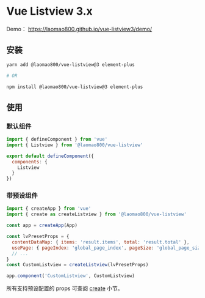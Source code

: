 # Vue Listview 3.x

Demo： https://laomao800.github.io/vue-listview3/demo/

## 安装

```bash
yarn add @laomao800/vue-listview@3 element-plus

# OR

npm install @laomao800/vue-listview@3 element-plus
```

## 使用

### 默认组件

```js
import { defineComponent } from 'vue'
import { Listview } from '@laomao800/vue-listview'

export default defineComponent({
  components: {
    Listview
  }
})
```

### 带预设组件

```js
import { createApp } from 'vue'
import { create as createListview } from '@laomao800/vue-listview'

const app = createApp(App)

const lvPresetProps = {
  contentDataMap: { items: 'result.items', total: 'result.total' },
  usePage: { pageIndex: 'global_page_index', pageSize: 'global_page_size' },
  // ...
}
const CustomListview = createListview(lvPresetProps)

app.component('CustomListview', CustomListview)
```

所有支持预设配置的 props 可查阅 [create](./create.md) 小节。
